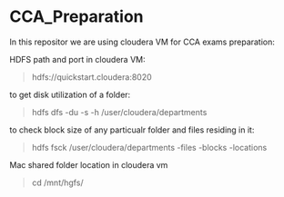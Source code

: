 # CCA_Preparation

In this repositor we are using cloudera VM for CCA exams preparation:

HDFS path and port in cloudera VM:
> hdfs://quickstart.cloudera:8020

to get disk utilization of a folder:
> hdfs dfs -du -s -h /user/cloudera/departments

to check block size of any particualr folder and files residing in it:
> hdfs fsck /user/cloudera/departments -files -blocks -locations

Mac shared folder location in cloudera vm
> cd /mnt/hgfs/

